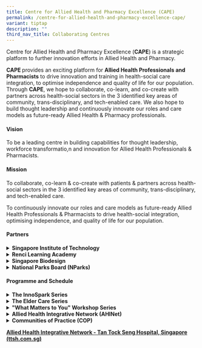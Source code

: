 ```yaml
---
title: Centre for Allied Health and Pharmacy Excellence (CAPE)
permalink: /centre-for-allied-health-and-pharmacy-excellence-cape/
variant: tiptap
description: ""
third_nav_title: Collaborating Centres
---
```

<p>Centre for Allied Health and Pharmacy Excellence (<strong>CAPE</strong>)
is a​ strategic platform to further innovation efforts in Allied Health
and Pharmacy.&nbsp;</p>
<p><strong>CAPE </strong>provides an exciting platform for <strong>Allied Health Professionals and Pharmacists</strong> to
drive innovation and training in health-social care integration, to optimise
independence and quality of life for our population. Through <strong>CAPE</strong>,
we hope to collaborate, co-learn, and co-create with partners across health-social
sectors in the 3 identified key areas of community, trans-disciplinary,
and tech-enabled care. We also hope to build thought leadership and continuously
innovate our roles and care models as future-ready Allied Health &amp;
Pharmacy professionals.​​​</p>
<h4><strong>Vision</strong></h4>
<p>To be a leading centre in building capabilities for thought leadership,
workforce transformatio,n and innovation for Allied Health Professionals
&amp; Pharmacists.&nbsp;</p>
<h4><strong>Mission</strong></h4>
<p>To collaborate, co-learn &amp; co-create with patients &amp; partners
across health-social sectors in the 3 identified key areas of community,
trans-disciplinary, and tech-enabled care.&nbsp;</p>
<p>To continuously innovate our roles and care models as future-ready Allied
Health Professionals &amp; Pharmacists to drive health-social integration,
optimising independence, and quality of life for our population.&nbsp;</p>
<h4><strong>Partners</strong></h4>
<div data-type="detailGroup" class="isomer-accordion isomer-accordion-white">
<details class="isomer-details">
<summary><strong>Singapore Institute of Technology</strong>
</summary>
<div data-type="detailsContent" class="isomer-details-content">
<ul>
<li>
<p>for Internship program: Integrated Work Study Programme (IWSP).</p>
</li>
</ul>
</div>
</details>
<details class="isomer-details">
<summary><strong>Renci Learning Academy</strong>
</summary>
<div data-type="detailsContent" class="isomer-details-content">
<ul>
<li>
<p>to co-design Therapy Assistant Workshops for upskilling.&nbsp;</p>
</li>
</ul>
</div>
</details>
<details class="isomer-details">
<summary><strong>Singapore Biodesign</strong>
</summary>
<div data-type="detailsContent" class="isomer-details-content">
<ul>
<li>
<p>to understand the learning needs of Allied Health professionals regarding
HealthTech and MedTech innovation.&nbsp;</p>
</li>
</ul>
</div>
</details>
<details class="isomer-details">
<summary><strong>National Parks Board (NParks)</strong>
</summary>
<div data-type="detailsContent" class="isomer-details-content">
<ul>
<li>
<p>for the development of accredited Therapeutic Horticulture training for
Allied Health Professionals (AHPs) and for a Community of Practice (CoP)
to promote awareness of Therapeutic Horticulture activities.</p>
</li>
</ul>
</div>
</details>
</div>
<h4><strong>Programme and Schedule</strong></h4>
<div data-type="detailGroup" class="isomer-accordion isomer-accordion-white">
<details class="isomer-details">
<summary><strong>The InnoSpark Series</strong>
</summary>
<div data-type="detailsContent" class="isomer-details-content">
<p>Under the Communities of Practice (COP) learning series, provides a platform
for Allied Health Professionals and Pharmacists to share insights, learnings,
and challenges from their innovation journeys, aiming to inspire innovation
within the community. Sessions are co-designed with invited speakers focusing
on CAPE’s strategic innovation themes, such as Community Care, Workforce
Transformation, and Tech-enabled Care.&nbsp;</p>
</div>
</details>
<details class="isomer-details">
<summary><strong>The Elder Care Series</strong>
</summary>
<div data-type="detailsContent" class="isomer-details-content">
<p>Born from the aspiration to extend care beyond hospitals into the community,
fosters informal COPs among health and social care professionals.&nbsp;</p>
</div>
</details>
<details class="isomer-details">
<summary><strong>"What Matters to You" Workshop Series</strong>
</summary>
<div data-type="detailsContent" class="isomer-details-content">
<p>Aims to foster meaningful conversations to understand seniors' needs,
promote behaviour change, and enhance their quality of life.&nbsp;</p>
</div>
</details>
<details class="isomer-details">
<summary><strong>Allied Health Integrative Network (AHINet)</strong>
</summary>
<div data-type="detailsContent" class="isomer-details-content">
<p>The Allied Health Integrative Network (AHINet) has designed a wide range
of programmes to cater to the needs of Allied Health Professionals and
Nurses in acute and community settings. These programmes aim to equip healthcare
professionals with the knowledge and skills to meet the challenges of caring
for patients in an ever-changing healthcare environment. The training will
be conducted through lectures, discussions, and activities.</p>
</div>
</details>
<details class="isomer-details">
<summary><strong>Communities of Practice (COP)</strong>
</summary>
<div data-type="detailsContent" class="isomer-details-content">
<p>For therapeutic horticulture bring together healthcare and social care
professionals to explore and share the benefits of using nature-based activities
for client engagement and well-being.</p>
</div>
</details>
</div>
<p><strong><a href="https://www.ttsh.com.sg/Healthcare-Professionals/Training-Workshops/Training-Courses/Allied-Health-Integrative-Network/Pages/default.aspx" rel="noopener noreferrer nofollow" target="_blank"><u>Allied Health Integrative Network - Tan Tock Seng Hospital, Singapore (ttsh.com.sg)</u></a></strong>
</p>
<p>
<br>
</p>